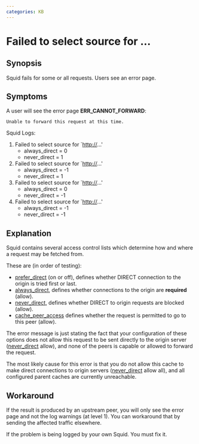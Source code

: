 ```yaml
---
categories: KB
---
```

# Failed to select source for ...

## Synopsis

Squid fails for some or all requests. Users see an error page.

## Symptoms

A user will see the error page **ERR_CANNOT_FORWARD**:

    Unable to forward this request at this time.

Squid Logs:

1.  Failed to select source for \`<http://>...'
      - always_direct = 0
      - never_direct = 1
2.  Failed to select source for \`<http://>...'
      - always_direct = -1
      - never_direct = 1
3.  Failed to select source for \`<http://>...'
      - always_direct = 0
      - never_direct = -1
4.  Failed to select source for \`<http://>...'
      - always_direct = -1
      - never_direct = -1

## Explanation

Squid contains several access control lists which determine how and
where a request may be fetched from.

These are (in order of testing):
- [prefer_direct](http://www.squid-cache.org/Doc/config/prefer_direct)
    (on or off), defines whether DIRECT connection to the origin is tried first
    or last.
- [always_direct](http://www.squid-cache.org/Doc/config/always_direct),
    defines whether connections to the origin are **required** (allow).
- [never_direct](http://www.squid-cache.org/Doc/config/never_direct), 
    defines whether DIRECT to origin requests are blocked (allow).
- [cache_peer_access](http://www.squid-cache.org/Doc/config/cache_peer_access)
    defines whether the request is permitted to go to this peer (allow).

The error message is just stating the fact that your configuration of
these options does not allow this request to be sent directly to the
origin server
([never_direct](http://www.squid-cache.org/Doc/config/never_direct)
allow), and none of the peers is capable or allowed to forward the
request.

The most likely cause for this error is that you do not allow this cache
to make direct connections to origin servers
([never_direct](http://www.squid-cache.org/Doc/config/never_direct)
allow all), and all configured parent caches are currently unreachable.

## Workaround

If the result is produced by an upstream peer, you will only see the
error page and not the log warnings (at level 1). You can workaround
that by sending the affected traffic elsewhere.

If the problem is being logged by your own Squid. You must fix it.
